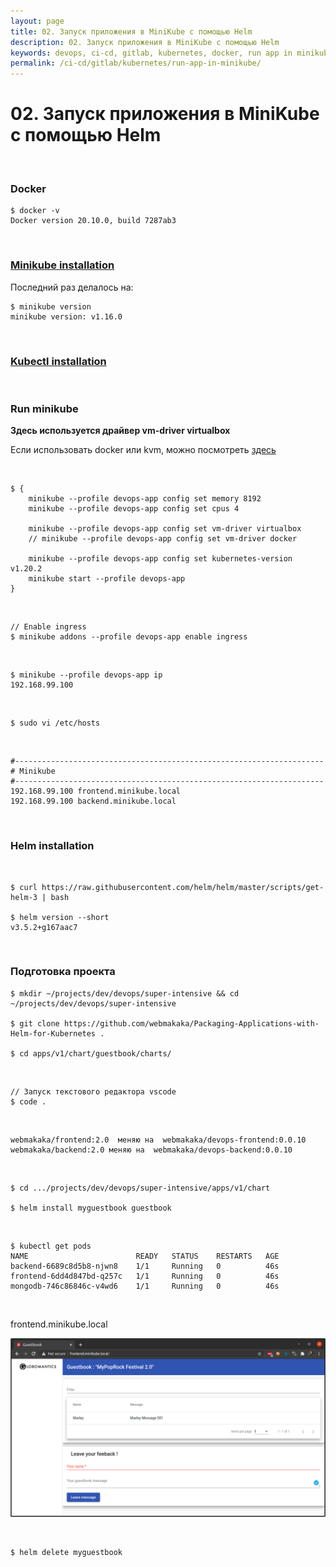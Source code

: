 ```yaml
---
layout: page
title: 02. Запуск приложения в MiniKube с помощью Helm
description: 02. Запуск приложения в MiniKube с помощью Helm
keywords: devops, ci-cd, gitlab, kubernetes, docker, run app in minikube with helm
permalink: /ci-cd/gitlab/kubernetes/run-app-in-minikube/
---
```


# 02. Запуск приложения в MiniKube с помощью Helm

<br/>

### Docker

```
$ docker -v
Docker version 20.10.0, build 7287ab3
```

<br/>

### [Minikube installation](/containers/k8s/setup/minikube/)

Последний раз делалось на:

```
$ minikube version
minikube version: v1.16.0
```

<br/>

### [Kubectl installation](/containers/k8s/setup/tools/kubectl/)

<br/>

### Run minikube

**Здесь используется драйвер vm-driver virtualbox**

Если использовать docker или kvm, можно посмотреть [здесь](/containers/k8s/setup/minikube/remote-connection/)

<br/>

```
$ {
    minikube --profile devops-app config set memory 8192
    minikube --profile devops-app config set cpus 4

    minikube --profile devops-app config set vm-driver virtualbox
    // minikube --profile devops-app config set vm-driver docker

    minikube --profile devops-app config set kubernetes-version v1.20.2
    minikube start --profile devops-app
}
```

<br/>

    // Enable ingress
    $ minikube addons --profile devops-app enable ingress

<br/>

    $ minikube --profile devops-app ip
    192.168.99.100

<br/>

    $ sudo vi /etc/hosts

<br/>

```
#---------------------------------------------------------------------
# Minikube
#---------------------------------------------------------------------
192.168.99.100 frontend.minikube.local
192.168.99.100 backend.minikube.local
```

<br/>

### Helm installation

<br/>

    $ curl https://raw.githubusercontent.com/helm/helm/master/scripts/get-helm-3 | bash

    $ helm version --short
    v3.5.2+g167aac7

<br/>

### Подготовка проекта

    $ mkdir ~/projects/dev/devops/super-intensive && cd ~/projects/dev/devops/super-intensive

    $ git clone https://github.com/webmakaka/Packaging-Applications-with-Helm-for-Kubernetes .

    $ cd apps/v1/chart/guestbook/charts/

<br/>

    // Запуск текстового редактора vscode
    $ code .

<br/>

```
webmakaka/frontend:2.0  меняю на  webmakaka/devops-frontend:0.0.10
webmakaka/backend:2.0 меняю на  webmakaka/devops-backend:0.0.10
```

<br/>

    $ cd .../projects/dev/devops/super-intensive/apps/v1/chart

    $ helm install myguestbook guestbook

<br/>

```
$ kubectl get pods
NAME                        READY   STATUS    RESTARTS   AGE
backend-6689c8d5b8-njwn8    1/1     Running   0          46s
frontend-6dd4d847bd-q257c   1/1     Running   0          46s
mongodb-746c86846c-v4wd6    1/1     Running   0          46s
```

<br/>

frontend.minikube.local

![GitOps](/img/ci-cd/gitlab/kubernetes/pic-lecture02-pic01.png?raw=true)

<br/>

```
$ helm delete myguestbook
```
